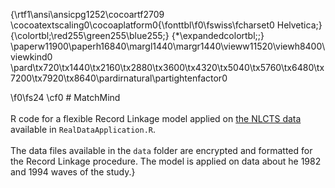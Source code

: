 {\rtf1\ansi\ansicpg1252\cocoartf2709
\cocoatextscaling0\cocoaplatform0{\fonttbl\f0\fswiss\fcharset0 Helvetica;}
{\colortbl;\red255\green255\blue255;}
{\*\expandedcolortbl;;}
\paperw11900\paperh16840\margl1440\margr1440\vieww11520\viewh8400\viewkind0
\pard\tx720\tx1440\tx2160\tx2880\tx3600\tx4320\tx5040\tx5760\tx6480\tx7200\tx7920\tx8640\pardirnatural\partightenfactor0

\f0\fs24 \cf0 # MatchMind\
\
R code for a flexible Record Linkage model applied on [the NLCTS data](https://www.icpsr.umich.edu/web/NACDA/studies/9681) available in `RealDataApplication.R`.\
\
The data files available in the `data` folder are encrypted and formatted for the Record Linkage procedure. The model is applied on data about he 1982 and 1994 waves of the study.}